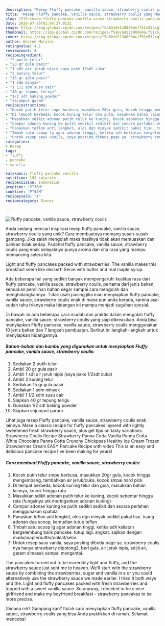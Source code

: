 ```yaml
---
description: "Resep Fluffy pancake, vanilla sauce, strawberry coulis yang Menggugah Selera"
title: "Resep Fluffy pancake, vanilla sauce, strawberry coulis yang Menggugah Selera"
slug: 1519-resep-fluffy-pancake-vanilla-sauce-strawberry-coulis-yang-menggugah-selera
date: 2020-07-26T01:40:27.013Z
image: https://img-global.cpcdn.com/recipes/f5a02a921308904e/751x532cq70/fluffy-pancake-vanilla-sauce-strawberry-coulis-foto-resep-utama.jpg
thumbnail: https://img-global.cpcdn.com/recipes/f5a02a921308904e/751x532cq70/fluffy-pancake-vanilla-sauce-strawberry-coulis-foto-resep-utama.jpg
cover: https://img-global.cpcdn.com/recipes/f5a02a921308904e/751x532cq70/fluffy-pancake-vanilla-sauce-strawberry-coulis-foto-resep-utama.jpg
author: Warren Morales
ratingvalue: 4.1
reviewcount: 4
recipeingredient:
- "2 putih telur"
- "20 gr gula pasir"
- "1 sdt air jeruk nipis saya pake 12sdt cuka"
- "2 kuning telur"
- "15 gr gula pasir"
- "1 sdm minyak"
- "1 1/2 sdm susu cair"
- "40 gr tepung terigu"
- "1/2 sdt baking powder"
- "sejumput garam"
recipeinstructions:
- "Kocok putih telur smpe berbusa, masukkan 20gr gula, kocok hingga mengembang, tambahkan air jeruk/cuka, kocok smpai hard pick"
- "Di tempat berbeda, kocok kuning telur dan gula, masukkan bahan lainnya, kocok hingga rata"
- "Masukkan sdikit adonan putih telur ke kuning, kocok sebentar hingga rata (fungsinya utk meringankan adonan kuning)"
- "Campur adonan kuning ke putih sedikit sedikit dan secara perlahan menggunakan spatula"
- "Panaskan teflon anti lengket, oles dgn minyak sedikit pakai tisu. tuang adonan dua scoop, kemudian tutup teflon"
- "Tmbah satu scoop lg agar adonan tinggi, ketika sdh keliatan bergelembung balik pancake. tutup lagi. angkat. sajikan dengan madu/maple/butter/coklat/selai."
- "Untuk resep saus vanila, saya posting dibeda page ya. strawberry coulis nya hanya strawberry dipotong2, beri gula, air jeruk nipis, sdijit air, garam dimasak sampai mengental."
categories:
- Resep
tags:
- fluffy
- pancake
- vanilla

katakunci: fluffy pancake vanilla 
nutrition: 192 calories
recipecuisine: Indonesian
preptime: "PT35M"
cooktime: "PT44M"
recipeyield: "1"
recipecategory: Dinner

---
```



![Fluffy pancake, vanilla sauce, strawberry coulis](https://img-global.cpcdn.com/recipes/f5a02a921308904e/751x532cq70/fluffy-pancake-vanilla-sauce-strawberry-coulis-foto-resep-utama.jpg)

Anda sedang mencari inspirasi resep fluffy pancake, vanilla sauce, strawberry coulis yang unik? Cara membuatnya memang susah-susah gampang. Jika salah mengolah maka hasilnya tidak akan memuaskan dan bahkan tidak sedap. Padahal fluffy pancake, vanilla sauce, strawberry coulis yang enak selayaknya punya aroma dan cita rasa yang mampu memancing selera kita.

Light and fluffy pancakes packed with strawberries. The vanilla makes this breakfast seem like dessert! Serve with butter and real maple syrup.

Ada beberapa hal yang sedikit banyak mempengaruhi kualitas rasa dari fluffy pancake, vanilla sauce, strawberry coulis, pertama dari jenis bahan, kemudian pemilihan bahan segar sampai cara mengolah dan menghidangkannya. Tidak usah pusing jika mau menyiapkan fluffy pancake, vanilla sauce, strawberry coulis enak di mana pun anda berada, karena asal sudah tahu triknya maka hidangan ini mampu menjadi suguhan spesial.


Di bawah ini ada beberapa cara mudah dan praktis dalam mengolah fluffy pancake, vanilla sauce, strawberry coulis yang siap dikreasikan. Anda bisa menyiapkan Fluffy pancake, vanilla sauce, strawberry coulis menggunakan 10 jenis bahan dan 7 langkah pembuatan. Berikut ini langkah-langkah untuk menyiapkan hidangannya.

<!--inarticleads1-->

##### Bahan-bahan dan bumbu yang digunakan untuk menyiapkan Fluffy pancake, vanilla sauce, strawberry coulis:

1. Sediakan 2 putih telur
1. Ambil 20 gr gula pasir
1. Ambil 1 sdt air jeruk nipis (saya pake 1/2sdt cuka)
1. Ambil 2 kuning telur
1. Sediakan 15 gr gula pasir
1. Sediakan 1 sdm minyak
1. Ambil 1 1/2 sdm susu cair
1. Siapkan 40 gr tepung terigu
1. Gunakan 1/2 sdt baking powder
1. Siapkan sejumput garam


Lihat juga resep Fluffy pancake, vanilla sauce, strawberry coulis enak lainnya. Make a classic recipe for fluffy pancakes layered with lightly sweetened fresh strawberry sauce, plus get tips on tasty variations. Strawberry Coulis Recipe Strawberry Panna Cotta Vanilla Panna Cotta White Chocolate Panna Cotta Crunchy Chickpeas Healthy Ice Cream Frozen Strawberries Cream EASY Pancake Recipe with video This is an easy and delicious pancake recipe I&#39;ve been making for years! 

<!--inarticleads2-->

##### Cara membuat Fluffy pancake, vanilla sauce, strawberry coulis:

1. Kocok putih telur smpe berbusa, masukkan 20gr gula, kocok hingga mengembang, tambahkan air jeruk/cuka, kocok smpai hard pick
1. Di tempat berbeda, kocok kuning telur dan gula, masukkan bahan lainnya, kocok hingga rata
1. Masukkan sdikit adonan putih telur ke kuning, kocok sebentar hingga rata (fungsinya utk meringankan adonan kuning)
1. Campur adonan kuning ke putih sedikit sedikit dan secara perlahan menggunakan spatula
1. Panaskan teflon anti lengket, oles dgn minyak sedikit pakai tisu. tuang adonan dua scoop, kemudian tutup teflon
1. Tmbah satu scoop lg agar adonan tinggi, ketika sdh keliatan bergelembung balik pancake. tutup lagi. angkat. sajikan dengan madu/maple/butter/coklat/selai.
1. Untuk resep saus vanila, saya posting dibeda page ya. strawberry coulis nya hanya strawberry dipotong2, beri gula, air jeruk nipis, sdijit air, garam dimasak sampai mengental.


The pancakes turned out to be incredibly light and fluffy, and the strawberry sauce just sent me to heaven. We&#39;ll start with the strawberry sauce by combining the strawberries, sugar and vanilla in a or you could alternatively use the strawberry sauce we made earlier. I tried it both ways and the. Light and fluffy pancakes packed with fresh strawberries and topped with a sweet vanilla sauce. So anyway, I decided to be a nice girlfriend and make my boyfriend breakfast - strawberry pancakes to be more precise. 

Gimana nih? Gampang kan? Itulah cara menyiapkan fluffy pancake, vanilla sauce, strawberry coulis yang bisa Anda praktikkan di rumah. Selamat mencoba!
